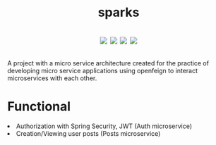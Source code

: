 ㅤ<h1 align="center">sparks

[![](https://img.shields.io/badge/Developed%20by-fllcker-%236DB33F)](https://github.com/fllcker)
![](https://img.shields.io/badge/JDK-17.0.6-%23E76F00)
![](https://img.shields.io/badge/Spring%20Boot-3.0.5-%236DB33F)
[![](https://img.shields.io/badge/DBMS-Postgres-%234476ff)](https://www.postgresql.org/)
</h1>


<p>A project with a micro service architecture created for the practice of developing micro service applications using openfeign to interact microservices with each other.</p>


<h1>Functional</h1>

<li>Authorization with Spring Security, JWT (Auth microservice)</li>
<li>Creation/Viewing user posts (Posts microservice)</li>
